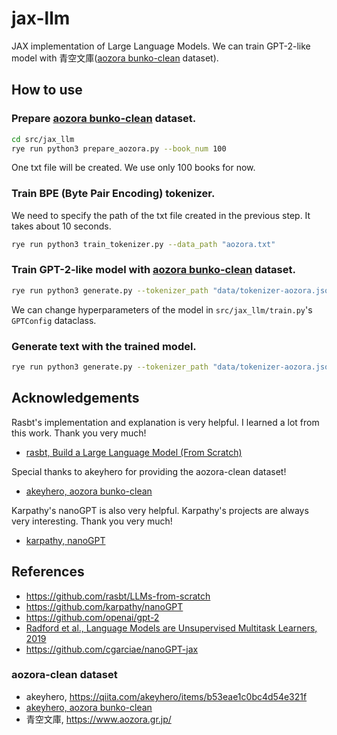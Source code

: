 # jax-llm
JAX implementation of Large Language Models.
We can train GPT-2-like model with 青空文庫([aozora bunko-clean](https://huggingface.co/datasets/globis-university/aozorabunko-clean) dataset).

## How to use

###  Prepare [aozora bunko-clean](https://huggingface.co/datasets/globis-university/aozorabunko-clean) dataset.

```bash
cd src/jax_llm
rye run python3 prepare_aozora.py --book_num 100
```
One txt file will be created. We use only 100 books for now.

###  Train BPE (Byte Pair Encoding) tokenizer.
We need to specify the path of the txt file created in the previous step. It takes about 10 seconds.
```bash
rye run python3 train_tokenizer.py --data_path "aozora.txt"
```

###  Train GPT-2-like model with [aozora bunko-clean](https://huggingface.co/datasets/globis-university/aozorabunko-clean) dataset.
```bash
rye run python3 generate.py --tokenizer_path "data/tokenizer-aozora.json" --model_path "model/aozora_variables.pkl""
```
We can change hyperparameters of the model in `src/jax_llm/train.py`'s `GPTConfig` dataclass.

### Generate text with the trained model.
```bash
rye run python3 generate.py --tokenizer_path "data/tokenizer-aozora.json" --model_path "model/aozora_variables.pkl"
```




## Acknowledgements
Rasbt's implementation and explanation is very helpful. I learned a lot from this work. Thank you very much!
- [rasbt, Build a Large Language Model (From Scratch)](https://github.com/rasbt/LLMs-from-scratch)

Special thanks to akeyhero for providing the aozora-clean dataset!
- [akeyhero, aozora bunko-clean](https://huggingface.co/datasets/globis-university/aozorabunko-clean)

Karpathy's nanoGPT is also very helpful. Karpathy's projects are always very interesting. Thank you very much!
- [karpathy, nanoGPT](https://github.com/karpathy/nanoGPT)

## References
- https://github.com/rasbt/LLMs-from-scratch
- https://github.com/karpathy/nanoGPT
- https://github.com/openai/gpt-2
- [Radford et al., Language Models are Unsupervised Multitask Learners, 2019](https://d4mucfpksywv.cloudfront.net/better-language-models/language-models.pdf)
- https://github.com/cgarciae/nanoGPT-jax

### aozora-clean dataset
- akeyhero, https://qiita.com/akeyhero/items/b53eae1c0bc4d54e321f
- [akeyhero, aozora bunko-clean](https://huggingface.co/datasets/globis-university/aozorabunko-clean)
- 青空文庫, https://www.aozora.gr.jp/